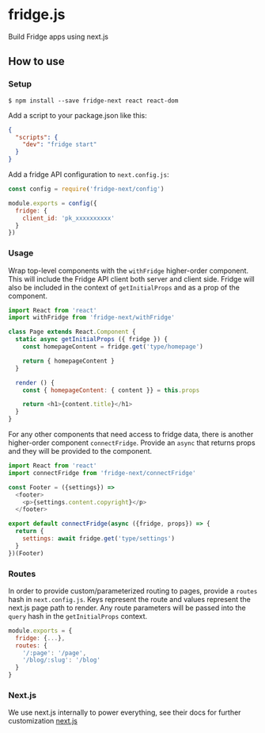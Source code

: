 # fridge.js
Build Fridge apps using next.js

## How to use

### Setup

```
$ npm install --save fridge-next react react-dom
```

Add a script to your package.json like this:

```json
{
  "scripts": {
    "dev": "fridge start"
  }
}
```

Add a fridge API configuration to `next.config.js`:

```js
const config = require('fridge-next/config')

module.exports = config({
  fridge: {
    client_id: 'pk_xxxxxxxxxx'
  }
})
```

### Usage

Wrap top-level components with the `withFridge` higher-order component. This will include the Fridge API client both server and client side. Fridge will also be included in the context of `getInitialProps` and as a prop of the component.

```js
import React from 'react'
import withFridge from 'fridge-next/withFridge'

class Page extends React.Component {
  static async getInitialProps ({ fridge }) {
    const homepageContent = fridge.get('type/homepage')

    return { homepageContent }
  }

  render () {
    const { homepageContent: { content }} = this.props

    return <h1>{content.title}</h1>
  }
}
```

For any other components that need access to fridge data, there is another higher-order component `connectFridge`. Provide an `async` that returns props and they will be provided to the component.

```js
import React from 'react'
import connectFridge from 'fridge-next/connectFridge'

const Footer = ({settings}) =>
  <footer>
    <p>{settings.content.copyright}</p>
  </footer>

export default connectFridge(async ({fridge, props}) => {
  return {
    settings: await fridge.get('type/settings')
  }
})(Footer)
```

### Routes

In order to provide custom/parameterized routing to pages, provide a `routes` hash in `next.config.js`. Keys represent the route and values represent the next.js page path to render. Any route parameters will be passed into the `query` hash in the `getInitialProps` context.

```js
module.exports = {
  fridge: {...},
  routes: {
    '/:page': '/page',
    '/blog/:slug': '/blog'
  }
}
```

### Next.js

We use next.js internally to power everything, see their docs for further customization [next.js](https://github.com/zeit/next.js)
